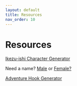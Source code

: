 ```yaml
---
layout: default
title: Resources
nav_order: 10
---
```



# Resources

<a href="https://perchance.org/qys7lk7vz8" target="_new">Ikezu-ishi Character Generator</a>

Need a name? <a href="https://perchance.org/vxvdm1q8qk" target="_new">Male</a> or <a href="https://perchance.org/kt1rt1mpiw" target="_new">Female?</a>

<a href="https://jasonkenney.github.io/Ikezu-ishi/adventure.html" target="_new">Adventure Hook Generator</a>
